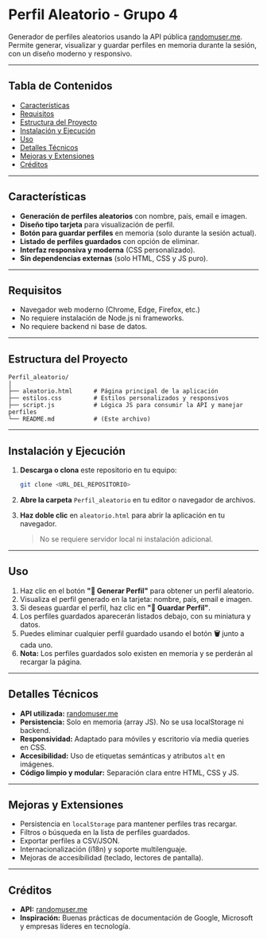 # Perfil Aleatorio - Grupo 4

Generador de perfiles aleatorios usando la API pública [randomuser.me](https://randomuser.me/). Permite generar, visualizar y guardar perfiles en memoria durante la sesión, con un diseño moderno y responsivo.

---

## Tabla de Contenidos

- [Características](#características)
- [Requisitos](#requisitos)
- [Estructura del Proyecto](#estructura-del-proyecto)
- [Instalación y Ejecución](#instalación-y-ejecución)
- [Uso](#uso)
- [Detalles Técnicos](#detalles-técnicos)
- [Mejoras y Extensiones](#mejoras-y-extensiones)
- [Créditos](#créditos)

---

## Características

- **Generación de perfiles aleatorios** con nombre, país, email e imagen.
- **Diseño tipo tarjeta** para visualización de perfil.
- **Botón para guardar perfiles** en memoria (solo durante la sesión actual).
- **Listado de perfiles guardados** con opción de eliminar.
- **Interfaz responsiva y moderna** (CSS personalizado).
- **Sin dependencias externas** (solo HTML, CSS y JS puro).

---

## Requisitos

- Navegador web moderno (Chrome, Edge, Firefox, etc.)
- No requiere instalación de Node.js ni frameworks.
- No requiere backend ni base de datos.

---

## Estructura del Proyecto

```
Perfil_aleatorio/
│
├── aleatorio.html      # Página principal de la aplicación
├── estilos.css         # Estilos personalizados y responsivos
├── script.js           # Lógica JS para consumir la API y manejar perfiles
└── README.md           # (Este archivo)
```

---

## Instalación y Ejecución

1. **Descarga o clona** este repositorio en tu equipo:

   ```bash
   git clone <URL_DEL_REPOSITORIO>
   ```

2. **Abre la carpeta** `Perfil_aleatorio` en tu editor o navegador de archivos.

3. **Haz doble clic** en `aleatorio.html` para abrir la aplicación en tu navegador.

   > No se requiere servidor local ni instalación adicional.

---

## Uso

1. Haz clic en el botón **"🎲 Generar Perfil"** para obtener un perfil aleatorio.
2. Visualiza el perfil generado en la tarjeta: nombre, país, email e imagen.
3. Si deseas guardar el perfil, haz clic en **"💾 Guardar Perfil"**.
4. Los perfiles guardados aparecerán listados debajo, con su miniatura y datos.
5. Puedes eliminar cualquier perfil guardado usando el botón **🗑️** junto a cada uno.
6. **Nota:** Los perfiles guardados solo existen en memoria y se perderán al recargar la página.

---

## Detalles Técnicos

- **API utilizada:** [randomuser.me](https://randomuser.me/)
- **Persistencia:** Solo en memoria (array JS). No se usa localStorage ni backend.
- **Responsividad:** Adaptado para móviles y escritorio vía media queries en CSS.
- **Accesibilidad:** Uso de etiquetas semánticas y atributos `alt` en imágenes.
- **Código limpio y modular:** Separación clara entre HTML, CSS y JS.

---

## Mejoras y Extensiones

- Persistencia en `localStorage` para mantener perfiles tras recargar.
- Filtros o búsqueda en la lista de perfiles guardados.
- Exportar perfiles a CSV/JSON.
- Internacionalización (i18n) y soporte multilenguaje.
- Mejoras de accesibilidad (teclado, lectores de pantalla).

---

## Créditos

- **API:** [randomuser.me](https://randomuser.me/)
- **Inspiración:** Buenas prácticas de documentación de Google, Microsoft y empresas líderes en tecnología.
